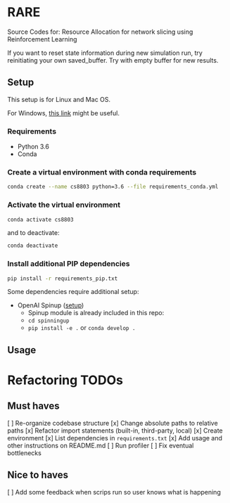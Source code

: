 # RARE
Source Codes for: Resource Allocation for network slicing using Reinforcement Learning

If you want to reset state information during new simulation run, try reinitiating your own saved_buffer. Try with empty buffer for new results.

## Setup
This setup is for Linux and Mac OS.

For Windows, [this link](https://docs.python.org/3/library/venv.html) might be useful.
### Requirements
- Python 3.6
- Conda

### Create a virtual environment with conda requirements
```bash
conda create --name cs8803 python=3.6 --file requirements_conda.yml
```

### Activate the virtual environment
```bash
conda activate cs8803
```
and to deactivate:
```bash
conda deactivate
```

### Install additional PIP dependencies
```bash
pip install -r requirements_pip.txt
```
Some dependencies require additional setup:
- OpenAI Spinup ([setup](https://spinningup.openai.com/en/latest/user/installation.html))
    - Spinup module is already included in this repo:
    - `cd spinningup`
    - `pip install -e .` or `conda develop .`

## Usage

# Refactoring TODOs

## Must haves
[ ] Re-organize codebase structure
[x] Change absolute paths to relative paths
[x] Refactor import statements (built-in, third-party, local)
[x] Create environment
[x] List dependencies in `requirements.txt`
[x] Add usage and other instructions on README.md
[ ] Run profiler
[ ] Fix eventual bottlenecks

## Nice to haves
[ ] Add some feedback when scrips run so user knows what is happening
